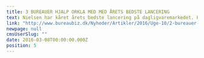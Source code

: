 ```yaml
---
title: 3 BUREAUER HJALP ORKLA MED MED ÅRETS BEDSTE LANCERING
text: Nielsen har kåret årets bedste lancering på dagligvaremarkedet. Produktet var medvirkende til at booste sin kategori
link: "http://www.bureaubiz.dk/Nyheder/Artikler/2016/Uge-10/2-bureauer-hjalp-Orkla-med-aarets-bedste-lancering"
newpage: null
cmsUserSlug: ""
date: 2016-03-08T00:00:00.000Z
position: 5
---
```



